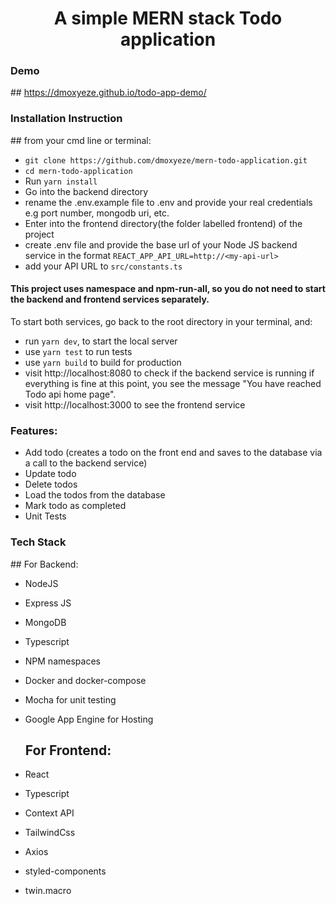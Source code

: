 <h1 align="center">A simple MERN stack Todo application</h1>
<h3>Demo</h3>
    ## <a href="https://dmoxyeze.github.io/todo-app-demo/">https://dmoxyeze.github.io/todo-app-demo/</a>
<h3>Installation Instruction</h3>
    ## from your cmd line or terminal:
    
 - `git clone https://github.com/dmoxyeze/mern-todo-application.git`
 - `cd mern-todo-application`
 - Run `yarn install`
 - Go into the backend directory
 - rename the .env.example file to .env and provide your real credentials e.g port number, mongodb uri, etc.
 - Enter into the frontend directory(the folder labelled frontend) of the project
- create .env file and provide the base url of your Node JS backend service in the format `REACT_APP_API_URL=http://<my-api-url>`
- add your API URL to `src/constants.ts`
 
 <h4>This project uses namespace and npm-run-all, so you do not need to start the backend and frontend
 services separately.</h4>
    To start both services, go back to the root directory in your terminal, and:
    
 - run `yarn dev`, to start the local server
 - use `yarn test` to run tests
 - use `yarn build` to build for production
 - visit http://localhost:8080 to check if the backend service is running
        if everything is fine at this point, you see the message "You have reached Todo api home page".
- visit http://localhost:3000 to see the frontend service

<p align="">
    <h3>Features:</h3>

- Add todo (creates a todo on the front end and saves to the database via a call to the backend service)
- Update todo
- Delete todos
- Load the todos from the database
- Mark todo as completed
- Unit Tests
</p>

<h3>Tech Stack</h3>
    ## For Backend:
  
- NodeJS
- Express JS
- MongoDB
- Typescript
- NPM namespaces
- Docker and docker-compose
- Mocha for unit testing
- Google App Engine for Hosting

    ## For Frontend:

- React
- Typescript
- Context API
- TailwindCss
- Axios
- styled-components
- twin.macro
